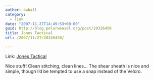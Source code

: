 ```yaml
---
author: awball
category:
  - link
date: "2007-11-27T14:49:53+00:00"
guid: http://blog.polarweasel.org/post/20326450
title: Jones Tactical
url: /2007/11/27/20326450/

---
```

Link: [Jones Tactical](http://www.jonestactical.com/)

Nice stuff! Clean stitching, clean lines… The shear sheath is nice and simple, though I’d be tempted to use a snap instead of the Velcro.
